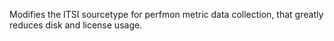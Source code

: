 Modifies the ITSI sourcetype for perfmon metric data collection, that greatly reduces disk and license usage.